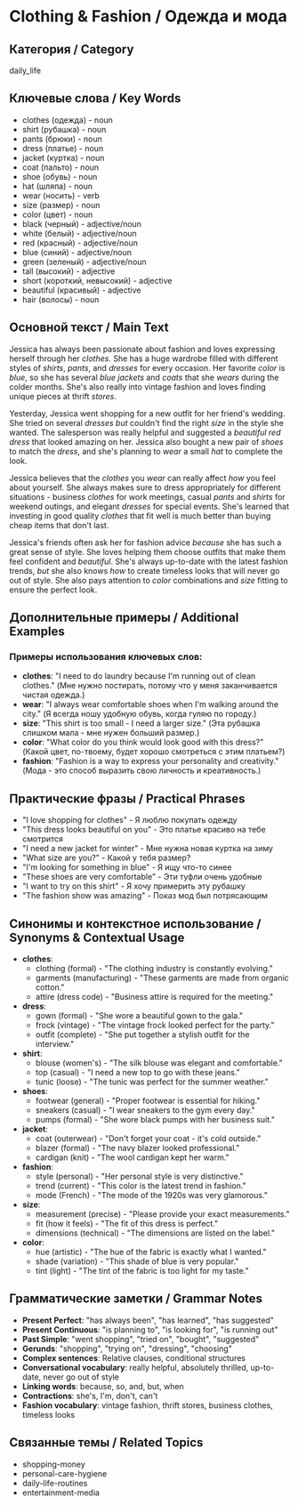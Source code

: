 # Clothing & Fashion / Одежда и мода

## Категория / Category
daily_life


## Ключевые слова / Key Words
- clothes (одежда) - noun
- shirt (рубашка) - noun
- pants (брюки) - noun
- dress (платье) - noun
- jacket (куртка) - noun
- coat (пальто) - noun
- shoe (обувь) - noun
- hat (шляпа) - noun
- wear (носить) - verb
- size (размер) - noun
- color (цвет) - noun
- black (черный) - adjective/noun
- white (белый) - adjective/noun
- red (красный) - adjective/noun
- blue (синий) - adjective/noun
- green (зеленый) - adjective/noun
- tall (высокий) - adjective
- short (короткий, невысокий) - adjective
- beautiful (красивый) - adjective
- hair (волосы) - noun

## Основной текст / Main Text

Jessica has always been passionate about fashion and loves expressing herself through her *clothes*. She has a huge wardrobe filled with different styles of *shirts*, *pants*, and *dresses* for every occasion. Her favorite *color* is *blue*, so she has several *blue* *jackets* and *coats* that she *wears* during the colder months. She's also really into vintage fashion and loves finding unique pieces at thrift *stores*.

Yesterday, Jessica went shopping for a new outfit for her friend's wedding. She tried on several *dresses* *but* couldn't find the right *size* in the style she wanted. The salesperson was really helpful and suggested a *beautiful* *red* *dress* that looked amazing on her. Jessica also bought a new pair of *shoes* to match the *dress*, and she's planning to *wear* a small *hat* to complete the look.

Jessica believes that the *clothes* you *wear* can really affect *how* you feel about yourself. She always makes sure to dress appropriately for different situations - business *clothes* for work meetings, casual *pants* and *shirts* for weekend outings, and elegant *dresses* for special events. She's learned that investing in good quality *clothes* that fit well is much better than buying cheap items that don't last.

Jessica's friends often ask her for fashion advice *because* she has such a great sense of style. She loves helping them choose outfits that make them feel confident and *beautiful*. She's always up-to-date with the latest fashion trends, *but* she also knows *how* to create timeless looks that will never go out of style. She also pays attention to *color* combinations and *size* fitting to ensure the perfect look.

## Дополнительные примеры / Additional Examples

### Примеры использования ключевых слов:
- **clothes**: "I need to do laundry because I'm running out of clean clothes." (Мне нужно постирать, потому что у меня заканчивается чистая одежда.)
- **wear**: "I always wear comfortable shoes when I'm walking around the city." (Я всегда ношу удобную обувь, когда гуляю по городу.)
- **size**: "This shirt is too small - I need a larger size." (Эта рубашка слишком мала - мне нужен больший размер.)
- **color**: "What color do you think would look good with this dress?" (Какой цвет, по-твоему, будет хорошо смотреться с этим платьем?)
- **fashion**: "Fashion is a way to express your personality and creativity." (Мода - это способ выразить свою личность и креативность.)

## Практические фразы / Practical Phrases

- "I love shopping for clothes" - Я люблю покупать одежду
- "This dress looks beautiful on you" - Это платье красиво на тебе смотрится
- "I need a new jacket for winter" - Мне нужна новая куртка на зиму
- "What size are you?" - Какой у тебя размер?
- "I'm looking for something in blue" - Я ищу что-то синее
- "These shoes are very comfortable" - Эти туфли очень удобные
- "I want to try on this shirt" - Я хочу примерить эту рубашку
- "The fashion show was amazing" - Показ мод был потрясающим

## Синонимы и контекстное использование / Synonyms & Contextual Usage

- **clothes**: 
  - clothing (formal) - "The clothing industry is constantly evolving."
  - garments (manufacturing) - "These garments are made from organic cotton."
  - attire (dress code) - "Business attire is required for the meeting."
- **dress**: 
  - gown (formal) - "She wore a beautiful gown to the gala."
  - frock (vintage) - "The vintage frock looked perfect for the party."
  - outfit (complete) - "She put together a stylish outfit for the interview."
- **shirt**: 
  - blouse (women's) - "The silk blouse was elegant and comfortable."
  - top (casual) - "I need a new top to go with these jeans."
  - tunic (loose) - "The tunic was perfect for the summer weather."
- **shoes**: 
  - footwear (general) - "Proper footwear is essential for hiking."
  - sneakers (casual) - "I wear sneakers to the gym every day."
  - pumps (formal) - "She wore black pumps with her business suit."
- **jacket**: 
  - coat (outerwear) - "Don't forget your coat - it's cold outside."
  - blazer (formal) - "The navy blazer looked professional."
  - cardigan (knit) - "The wool cardigan kept her warm."
- **fashion**: 
  - style (personal) - "Her personal style is very distinctive."
  - trend (current) - "This color is the latest trend in fashion."
  - mode (French) - "The mode of the 1920s was very glamorous."
- **size**: 
  - measurement (precise) - "Please provide your exact measurements."
  - fit (how it feels) - "The fit of this dress is perfect."
  - dimensions (technical) - "The dimensions are listed on the label."
- **color**: 
  - hue (artistic) - "The hue of the fabric is exactly what I wanted."
  - shade (variation) - "This shade of blue is very popular."
  - tint (light) - "The tint of the fabric is too light for my taste."

## Грамматические заметки / Grammar Notes

- **Present Perfect**: "has always been", "has learned", "has suggested"
- **Present Continuous**: "is planning to", "is looking for", "is running out"
- **Past Simple**: "went shopping", "tried on", "bought", "suggested"
- **Gerunds**: "shopping", "trying on", "dressing", "choosing"
- **Complex sentences**: Relative clauses, conditional structures
- **Conversational vocabulary**: really helpful, absolutely thrilled, up-to-date, never go out of style
- **Linking words**: because, so, and, but, when
- **Contractions**: she's, I'm, don't, can't
- **Fashion vocabulary**: vintage fashion, thrift stores, business clothes, timeless looks

## Связанные темы / Related Topics

- shopping-money
- personal-care-hygiene
- daily-life-routines
- entertainment-media


